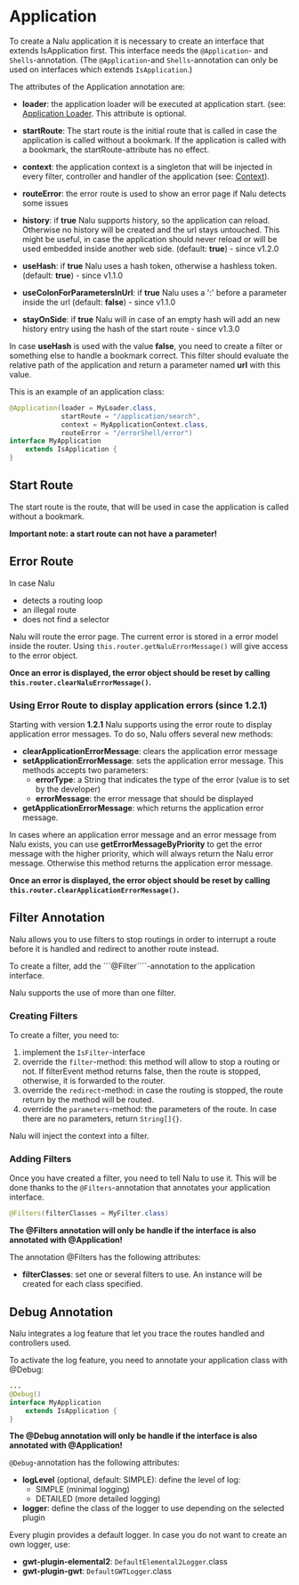 # Application
To create a Nalu application it is necessary to create an interface that extends IsApplication first. This interface needs the ```@Application```- and `Shells`-annotation. (The ```@Application```-and `Shells`-annotation can only be used on interfaces which extends ```IsApplication```.)

The attributes of the Application annotation are:

* **loader**: the application loader will be executed at application start. (see: [Application Loader](https://github.com/nalukit/nalu-parent/wiki/03.-Application-Loader). This attribute is optional.

* **startRoute**: The start route is the initial route that is called in case the application is called without a bookmark. If the application is called with a bookmark, the startRoute-attribute has no effect.

* **context**: the application context is a singleton that will be injected in every filter, controller and handler of the application (see: [Context](https://github.com/nalukit/nalu-parent/wiki/03.-Application-Context)).

* **routeError**: the error route is used to show an error page if Nalu detects some issues

* **history**: if **true** Nalu supports history, so the application can reload. Otherwise no history will be created and the url stays untouched. This might be useful, in case the application should never reload or will be used embedded inside another web side. (default: **true**) - since v1.2.0

* **useHash**: if **true** Nalu uses a hash token, otherwise a hashless token. (default: **true**) - since v1.1.0

* **useColonForParametersInUrl**: if **true** Nalu uses a ':' before a parameter inside the url (default: **false**) - since v1.1.0

* **stayOnSide**: if **true** Nalu will in case of an empty hash will add an new history entry using the hash of the start route - since v1.3.0

In case **useHash** is used with the value **false**, you need to create a filter or something else to handle a bookmark correct. This filter should evaluate the relative path of the application and return a parameter named **url** with this value.

This is an example of an application class:

```Java
@Application(loader = MyLoader.class,
             startRoute = "/application/search",
             context = MyApplicationContext.class,
             routeError = "/errorShell/error")
interface MyApplication
    extends IsApplication {
}
```


## Start Route
The start route is the route, that will be used in case the application is called without a bookmark.

**Important note: a start route can not have a parameter!**

## Error Route
In case Nalu

* detects a routing loop
* an illegal route
* does not find a selector

Nalu will route the error page. The current error is stored in a error model inside the router. Using `this.router.getNaluErrorMessage()` will give access to the error object.

**Once an error is displayed, the error object should be reset by calling `this.router.clearNaluErrorMessage()`.**

### Using Error Route to display application errors (since 1.2.1)
Starting with version **1.2.1** Nalu supports using the error route to display application error messages. To do so, Nalu offers several new methods:
* **clearApplicationErrorMessage**: clears the application error message
* **setApplicationErrorMessage**: sets the application error message. This methods accepts two parameters:
  - **errorType**: a String that indicates the type of the error (value is to set by the developer)
  - **errorMessage**: the error message that should be displayed
* **getApplicationErrorMessage**: which returns the application error message.

In cases where an application error message and an error message from Nalu exists, you can use **getErrorMessageByPriority** to get the error message with the higher priority, which will always return the Nalu error message. Otherwise this method returns the application error message.

**Once an error is displayed, the error object should be reset by calling `this.router.clearApplicationErrorMessage()`.**


## Filter Annotation
Nalu allows you to use filters to stop routings in order to interrupt a route before it is handled and redirect to another route instead.

To create a filter, add the ```@Filter````-annotation to the application interface.

Nalu supports the use of more than one filter.

### Creating Filters
To create a filter, you need to:

1. implement the ```IsFilter```-interface
2. override the ```filter```-method: this method will allow to stop a routing or not. If filterEvent method returns false, then the route is stopped, otherwise, it is forwarded to the router.
3. override the ```redirect```-method: in case the routing is stopped, the route return by the method will be routed.
4. override the ```parameters```-method: the parameters of the route. In case there are no parameters, return ```String[]{}```.

Nalu will inject the context into a filter.

### Adding Filters
Once you have created a filter, you need to tell Nalu to use it. This will be done thanks to the ```@Filters```-annotation that annotates your application interface.

```Java
@Filters(filterClasses = MyFilter.class)
```

**The @Filters annotation will only be handle if the interface is also annotated with @Application!**

The annotation @Filters has the following attributes:

* **filterClasses**: set one or several filters to use. An instance will be created for each class specified.


## Debug Annotation
Nalu integrates a log feature that let you trace the routes handled and controllers used.

To activate the log feature, you need to annotate your application class with @Debug:
```Java
...
@Debug()
interface MyApplication
    extends IsApplication {
}
```

**The @Debug annotation will only be handle if the interface is also annotated with @Application!**

```@Debug```-annotation has the following attributes:

* **logLevel** (optional, default: SIMPLE): define the level of log:
    * SIMPLE (minimal logging)
    * DETAILED (more detailed logging)
* **logger**: define the class of the logger to use depending on the selected plugin

Every plugin provides a default logger. In case you do not want to create an own logger, use:

* **gwt-plugin-elemental2**: ```DefaultElemental2Logger```.class
* **gwt-plugin-gwt**: ```DefaultGWTLogger```.class

